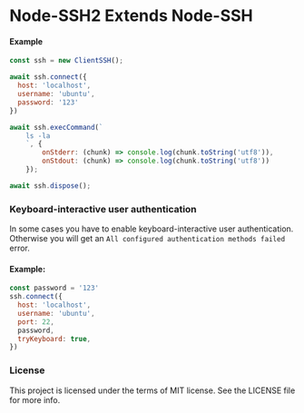 Node-SSH2 Extends Node-SSH
=========

#### Example
```js
const ssh = new ClientSSH();

await ssh.connect({
  host: 'localhost',
  username: 'ubuntu',
  password: '123'
})

await ssh.execCommand(`
    ls -la
    `, {
        onStderr: (chunk) => console.log(chunk.toString('utf8')),
        onStdout: (chunk) => console.log(chunk.toString('utf8'))
    });

await ssh.dispose();

```


### Keyboard-interactive user authentication

In some cases you have to enable keyboard-interactive user authentication.
Otherwise you will get an `All configured authentication methods failed` error.

#### Example:

```js
const password = '123'
ssh.connect({
  host: 'localhost',
  username: 'ubuntu',
  port: 22,
  password,
  tryKeyboard: true,
})
```

### License
This project is licensed under the terms of MIT license. See the LICENSE file for more info.

[node-ssh]:hhttps://github.com/steelbrain/node-ssh